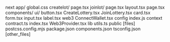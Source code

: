 next
app/
  global.css
  createlot/
    page.tsx
  joinlot/
    page.tsx
  layout.tsx
  page.tsx
components/
  ui/
    button.tsx
    CreateLottery.tsx
    JoinLottery.tsx
    card.tsx
    form.tsx
    input.tsx
    label.tsx
  web3
    ConnectWallet.tsx
config
    index.js
context
    contract.ts
    index.tsx
    Web3Provider.tsx
lib
    utils.ts
public
    [files]
postcss.config.mjs
package.json
components.json
tsconfig.json
[other_files]
